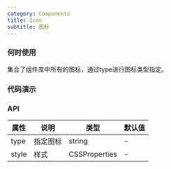 ```yaml
---
category: Components
title: Icon
subtitle: 图标
---
```


### 何时使用
集合了组件库中所有的图标，通过type进行图标类型指定。

### 代码演示
<div id="code-demo"></div>

### API
| 属性 | 说明 | 类型 | 默认值 |
| --- | --- | --- | --- |
| type | 指定图标 | string | - |
| style | 样式 | CSSProperties | - |
